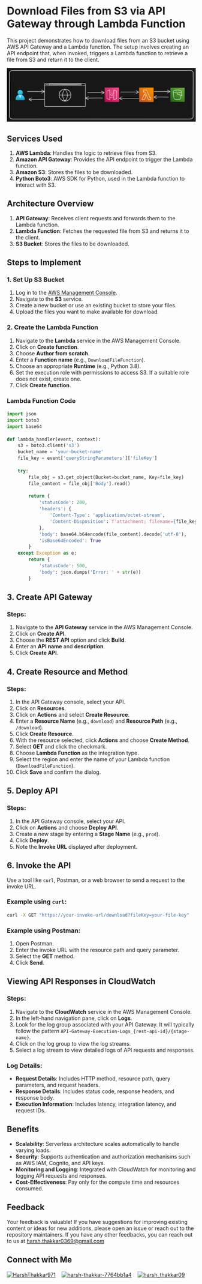# Download Files from S3 via API Gateway through Lambda Function

This project demonstrates how to download files from an S3 bucket using AWS API Gateway and a Lambda function. The setup involves creating an API endpoint that, when invoked, triggers a Lambda function to retrieve a file from S3 and return it to the client.

<img src="https://github.com/Harsh971/AWS-Projects/blob/main/AWS%20APIGateway/Download%20Files%20from%20S3%20via%20APIGateway/architecture.png"></img>

## Services Used

1. **AWS Lambda**: Handles the logic to retrieve files from S3.
2. **Amazon API Gateway**: Provides the API endpoint to trigger the Lambda function.
3. **Amazon S3**: Stores the files to be downloaded.
4. **Python Boto3**: AWS SDK for Python, used in the Lambda function to interact with S3.

## Architecture Overview

1. **API Gateway**: Receives client requests and forwards them to the Lambda function.
2. **Lambda Function**: Fetches the requested file from S3 and returns it to the client.
3. **S3 Bucket**: Stores the files to be downloaded.

## Steps to Implement

### 1. Set Up S3 Bucket

1. Log in to the [AWS Management Console](https://aws.amazon.com/console/).
2. Navigate to the **S3** service.
3. Create a new bucket or use an existing bucket to store your files.
4. Upload the files you want to make available for download.

### 2. Create the Lambda Function

1. Navigate to the **Lambda** service in the AWS Management Console.
2. Click on **Create function**.
3. Choose **Author from scratch**.
4. Enter a **Function name** (e.g., `DownloadFileFunction`).
5. Choose an appropriate **Runtime** (e.g., Python 3.8).
6. Set the execution role with permissions to access S3. If a suitable role does not exist, create one.
7. Click **Create function**.

### Lambda Function Code

```python
import json
import boto3
import base64

def lambda_handler(event, context):
    s3 = boto3.client('s3')
    bucket_name = 'your-bucket-name'
    file_key = event['queryStringParameters']['fileKey']
    
    try:
        file_obj = s3.get_object(Bucket=bucket_name, Key=file_key)
        file_content = file_obj['Body'].read()
        
        return {
            'statusCode': 200,
            'headers': {
                'Content-Type': 'application/octet-stream',
                'Content-Disposition': f'attachment; filename={file_key}'
            },
            'body': base64.b64encode(file_content).decode('utf-8'),
            'isBase64Encoded': True
        }
    except Exception as e:
        return {
            'statusCode': 500,
            'body': json.dumps('Error: ' + str(e))
        }

```
## 3. Create API Gateway

### Steps:

1. Navigate to the **API Gateway** service in the AWS Management Console.
2. Click on **Create API**.
3. Choose the **REST API** option and click **Build**.
4. Enter an **API name** and **description**.
5. Click **Create API**.

## 4. Create Resource and Method

### Steps:

1. In the API Gateway console, select your API.
2. Click on **Resources**.
3. Click on **Actions** and select **Create Resource**.
4. Enter a **Resource Name** (e.g., `download`) and **Resource Path** (e.g., `/download`).
5. Click **Create Resource**.
6. With the resource selected, click **Actions** and choose **Create Method**.
7. Select **GET** and click the checkmark.
8. Choose **Lambda Function** as the integration type.
9. Select the region and enter the name of your Lambda function (`DownloadFileFunction`).
10. Click **Save** and confirm the dialog.

## 5. Deploy API

### Steps:

1. In the API Gateway console, select your API.
2. Click on **Actions** and choose **Deploy API**.
3. Create a new stage by entering a **Stage Name** (e.g., `prod`).
4. Click **Deploy**.
5. Note the **Invoke URL** displayed after deployment.

## 6. Invoke the API

Use a tool like `curl`, Postman, or a web browser to send a request to the invoke URL.

### Example using `curl`:

```sh
curl -X GET "https://your-invoke-url/download?fileKey=your-file-key"
```

### Example using Postman:

1. Open Postman.
2. Enter the invoke URL with the resource path and query parameter.
3. Select the **GET** method.
4. Click **Send**.

## Viewing API Responses in CloudWatch

### Steps:

1. Navigate to the **CloudWatch** service in the AWS Management Console.
2. In the left-hand navigation pane, click on **Logs**.
3. Look for the log group associated with your API Gateway. It will typically follow the pattern `API-Gateway-Execution-Logs_{rest-api-id}/{stage-name}`.
4. Click on the log group to view the log streams.
5. Select a log stream to view detailed logs of API requests and responses.

### Log Details:

- **Request Details**: Includes HTTP method, resource path, query parameters, and request headers.
- **Response Details**: Includes status code, response headers, and response body.
- **Execution Information**: Includes latency, integration latency, and request IDs.

## Benefits

- **Scalability**: Serverless architecture scales automatically to handle varying loads.
- **Security**: Supports authentication and authorization mechanisms such as AWS IAM, Cognito, and API keys.
- **Monitoring and Logging**: Integrated with CloudWatch for monitoring and logging API requests and responses.
- **Cost-Effectiveness**: Pay only for the compute time and resources consumed.

## Feedback

Your feedback is valuable! If you have suggestions for improving existing content or ideas for new additions, please open an issue or reach out to the repository maintainers. If you have any other feedbacks, you can reach out to us at harsh.thakkar0369@gmail.com


## Connect with Me
<p>

 <a href="https://twitter.com/HarshThakkar971" target="blank"><img align="center" src="https://img.freepik.com/premium-vector/vector-new-twitter-x-white-logo-black-background_744381-866.jpg" alt="HarshThakkar971" height="40" width="50" /></a>
  &nbsp;&nbsp;
  	<a href="https://linkedin.com/in/harsh-thakkar-7764bb1a4" target="blank"><img align="center" src="https://upload.wikimedia.org/wikipedia/commons/thumb/c/ca/LinkedIn_logo_initials.png/800px-LinkedIn_logo_initials.png" alt="harsh-thakkar-7764bb1a4" height="40" width="40" /></a>
  &nbsp;&nbsp;
 <a href="https://instagram.com/harsh_thakkar09" target="blank"><img align="center" src="https://upload.wikimedia.org/wikipedia/commons/thumb/e/e7/Instagram_logo_2016.svg/768px-Instagram_logo_2016.svg.png" alt="harsh_thakkar09" height="40" width="40" /></a>
</p>
